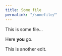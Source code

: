 ```yaml
---
title: Some file
permalink: "/somefile/"
---
```


This is some file...

Here **you** go.

This is another edit.
